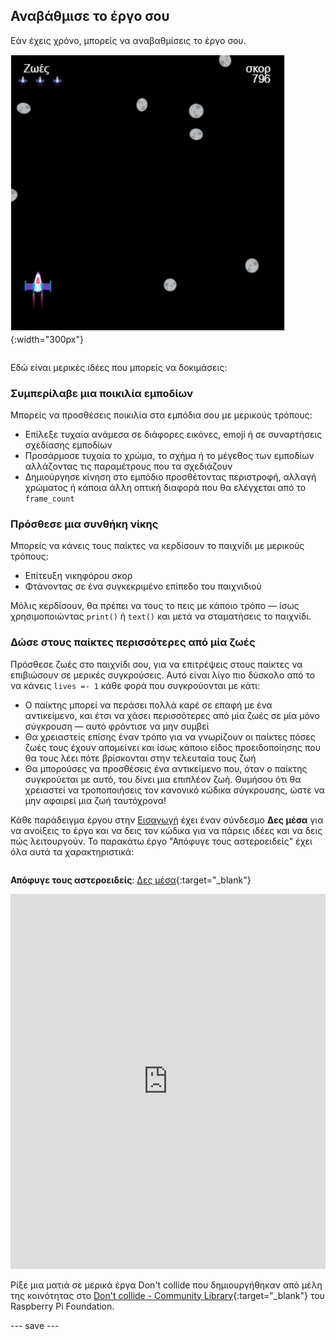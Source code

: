 ## Αναβάθμισε το έργο σου

<div style="display: flex; flex-wrap: wrap">
<div style="flex-basis: 200px; flex-grow: 1; margin-right: 15px;">
Εάν έχεις χρόνο, μπορείς να αναβαθμίσεις το έργο σου.
</div>
<div>

![Παράδειγμα διαστημικού έργου με ζωές.](images/example1.png){:width="300px"}

</div>
</div>

Εδώ είναι μερικές ιδέες που μπορείς να δοκιμάσεις:

### Συμπερίλαβε μια ποικιλία εμποδίων
Μπορείς να προσθέσεις ποικιλία στα εμπόδια σου με μερικούς τρόπους:
 - Επίλεξε τυχαία ανάμεσα σε διάφορες εικόνες, emoji ή σε συναρτήσεις σχεδίασης εμποδίων
 - Προσάρμοσε τυχαία το χρώμα, το σχήμα ή το μέγεθος των εμποδίων αλλάζοντας τις παραμέτρους που τα σχεδιάζουν
 - Δημιούργησε κίνηση στο εμπόδιο προσθέτοντας περιστροφή, αλλαγή χρώματος ή κάποια άλλη οπτική διαφορά που θα ελέγχεται από το `frame_count`

### Πρόσθεσε μια συνθήκη νίκης
Μπορείς να κάνεις τους παίκτες να κερδίσουν το παιχνίδι με μερικούς τρόπους:
 - Επίτευξη νικηφόρου σκορ
 - Φτάνοντας σε ένα συγκεκριμένο επίπεδο του παιχνιδιού

Μόλις κερδίσουν, θα πρέπει να τους το πεις με κάποιο τρόπο — ίσως χρησιμοποιώντας `print()` ή `text()` και μετά να σταματήσεις το παιχνίδι.

### Δώσε στους παίκτες περισσότερες από μία ζωές
Πρόσθεσε ζωές στο παιχνίδι σου, για να επιτρέψεις στους παίκτες να επιβιώσουν σε μερικές συγκρούσεις. Αυτό είναι λίγο πιο δύσκολο από το να κάνεις `lives =- 1` κάθε φορά που συγκρούονται με κάτι:
 - Ο παίκτης μπορεί να περάσει πολλά καρέ σε επαφή με ένα αντικείμενο, και έτσι να χάσει περισσότερες από μία ζωές σε μία μόνο σύγκρουση — αυτό φρόντισε να μην συμβεί
 - Θα χρειαστείς επίσης έναν τρόπο για να γνωρίζουν οι παίκτες πόσες ζωές τους έχουν απομείνει και ίσως κάποιο είδος προειδοποίησης που θα τους λέει πότε βρίσκονται στην τελευταία τους ζωή
 - Θα μπορούσες να προσθέσεις ένα αντικείμενο που, όταν ο παίκτης συγκρούεται με αυτό, του δίνει μια επιπλέον ζωή. Θυμήσου ότι θα χρειαστεί να τροποποιήσεις τον κανονικό κώδικα σύγκρουσης, ώστε να μην αφαιρεί μια ζωή ταυτόχρονα!

Κάθε παράδειγμα έργου στην [Εισαγωγή](./) έχει έναν σύνδεσμο **Δες μέσα** για να ανοίξεις το έργο και να δεις τον κώδικα για να πάρεις ιδέες και να δεις πώς λειτουργούν. Το παρακάτω έργο "Απόφυγε τους αστεροειδείς" έχει όλα αυτά τα χαρακτηριστικά:

<div style="display: flex; flex-wrap: wrap">
<div style="flex-basis: 175px; flex-grow: 1">  

**Απόφυγε τους αστεροειδείς**: [Δες μέσα](https://trinket.io/python/d156014e67){:target="_blank"}
<div class="trinket">
<iframe src="https://trinket.io/embed/python/d156014e67?outputOnly=true" width="100%" height="600" frameborder="0" marginwidth="0" marginheight="0" allowfullscreen></iframe>
</div>

</div>
</div>

Ρίξε μια ματιά σε μερικά έργα Don't collide που δημιουργήθηκαν από μέλη της κοινότητας στο [Don't collide - Community Library](https://wke.lt/w/s/KobNfx){:target="_blank"} του Raspberry Pi Foundation.

--- save ---
